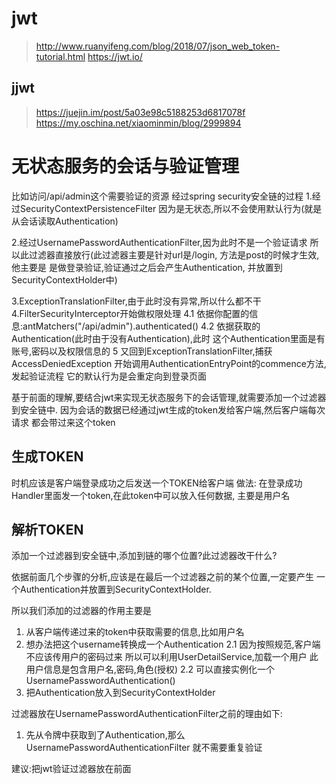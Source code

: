 # jwt
> http://www.ruanyifeng.com/blog/2018/07/json_web_token-tutorial.html
> https://jwt.io/

## jjwt

> https://juejin.im/post/5a03e98c5188253d6817078f
> https://my.oschina.net/xiaominmin/blog/2999894

# 无状态服务的会话与验证管理
比如访问/api/admin这个需要验证的资源
经过spring security安全链的过程
1.经过SecurityContextPersistenceFilter
因为是无状态,所以不会使用默认行为(就是从会话读取Authentication)

2.经过UsernamePasswordAuthenticationFilter,因为此时不是一个验证请求
所以此过滤器直接放行(此过滤器主要是针对url是/login,
方法是post的时候才生效,他主要是
是做登录验证,验证通过之后会产生Authentication,
并放置到SecurityContextHolder中)

3.ExceptionTranslationFilter,由于此时没有异常,所以什么都不干
4.FilterSecurityInterceptor开始做权限处理
    4.1 依据你配置的信息:antMatchers("/api/admin").authenticated()
    4.2 依据获取的Authentication(此时由于没有Authentication),此时
    这个Authentication里面是有账号,密码以及权限信息的
5 又回到ExceptionTranslationFilter,捕获AccessDeniedException
开始调用AuthenticationEntryPoint的commence方法,发起验证流程
它的默认行为是会重定向到登录页面

基于前面的理解,要结合jwt来实现无状态服务下的会话管理,就需要添加一个过滤器
到安全链中.
因为会话的数据已经通过jwt生成的token发给客户端,然后客户端每次请求
都会带过来这个token

## 生成TOKEN
时机应该是客户端登录成功之后发送一个TOKEN给客户端
做法:
在登录成功Handler里面发一个token,在此token中可以放入任何数据,
主要是用户名

## 解析TOKEN
添加一个过滤器到安全链中,添加到链的哪个位置?此过滤器改干什么?

依据前面几个步骤的分析,应该是在最后一个过滤器之前的某个位置,一定要产生
一个Authentication并放置到SecurityContextHolder.

所以我们添加的过滤器的作用主要是
1. 从客户端传递过来的token中获取需要的信息,比如用户名
2. 想办法把这个username转换成一个Authentication
    2.1 因为按照规范,客户端不应该传用户的密码过来
    所以可以利用UserDetailService,加载一个用户
    此用户信息是包含用户名,密码,角色(授权)
    2.2 可以直接实例化一个UsernamePasswordAuthentication()
3. 把Authentication放入到SecurityContextHolder


过滤器放在UsernamePasswordAuthenticationFilter之前的理由如下:
1. 先从令牌中获取到了Authentication,那么UsernamePasswordAuthenticationFilter
就不需要重复验证

建议:把jwt验证过滤器放在前面




